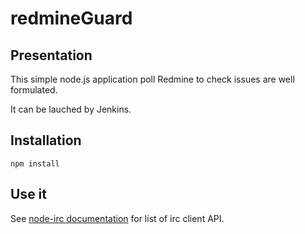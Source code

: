 redmineGuard
============

Presentation
------------

This simple node.js application poll Redmine to check issues are well formulated.

It can be lauched by Jenkins.

Installation
------------

<code>npm install</code>

Use it
------

See [node-irc documentation](https://node-irc.readthedocs.org/en/latest/API.html) for list of irc client API.
